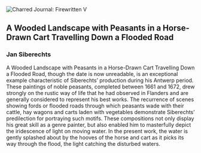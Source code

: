 <div class="artwork-of-the-day">
  <div class="container">
    <div class="img-wrapper">
      <img
        src="https://uploads8.wikiart.org/images/jan-siberechts/a-wooded-landscape-with-peasants-in-a-horse-drawn-cart-travelling-down-a-flooded-road.jpg!Large.jpg"
        alt="Charred Journal: Firewritten V" />
    </div>
    <div class="artwork-detail">
      <div class="artwork-origin"> 
        <h2 class="artwork-name">A Wooded Landscape with Peasants in a Horse-Drawn Cart Travelling Down a Flooded Road</h2>
        <h3 class="artist">
          Jan Siberechts
        </h3>
      </div>
      <p class="description">
        <span class="artwork-description-text ng-binding" ng-bind-html="viewModel.ArtworkOfTheDay.Description | unsafe">A Wooded Landscape with Peasants in a Horse-Drawn Cart Travelling Down a Flooded Road, though the date is now unreadable, is an exceptional example characteristic of Siberechts’ production during his Antwerp period. These paintings of noble peasants, completed between 1661 and 1672, drew strongly on the rustic way of life that he had observed in Flanders and are generally considered to represent his best works. The recurrence of scenes showing fords or flooded roads through which peasants wade with their cattle, hay wagons and carts laden with vegetables demonstrate Siberechts’ predilection for portraying such motifs. These compositions not only display his great skill as a genre painter, but also enabled him to masterfully depict the iridescence of light on moving water. In the present work, the water is gently splashed about by the hooves of the horse and cart as it picks its way through the flood, the light catching the disturbed waters.</span>
                        <div class="text-shadow-container" ng-show="showShadow" style=""></div>
      </p>
    </div>
  </div>

</div>

